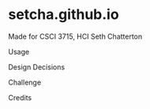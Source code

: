 # setcha.github.io
Made for CSCI 3715, HCI
Seth Chatterton

Usage

Design Decisions

Challenge

Credits

